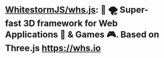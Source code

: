 # [WhitestormJS/whs.js](https://github.com/WhitestormJS/whs.js): 🚀 🌪 Super-fast 3D framework for Web Applications 🥇 & Games 🎮. Based on Three.js https://whs.io
